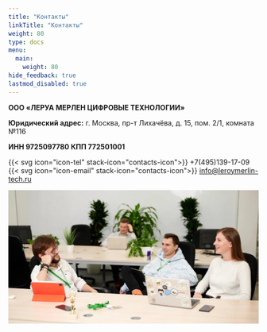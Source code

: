 ```yaml
---
title: "Контакты"
linkTitle: "Контакты"
weight: 80
type: docs
menu:
  main:
    weight: 80
hide_feedback: true
lastmod_disabled: true
---
```


**ООО «ЛЕРУА МЕРЛЕН ЦИФРОВЫЕ ТЕХНОЛОГИИ»**

**Юридический адрес:** г. Москва, пр-т Лихачёва, д. 15, пом. 2/1, комната №116

**ИНН 9725097780 КПП 772501001**

{{< svg icon="icon-tel" stack-icon="contacts-icon">}} +7(495)139-17-09 {{< svg icon="icon-email" stack-icon="contacts-icon">}} info@leroymerlin-tech.ru

![Контакты 9725097780](/images/contacts/office.jpg)